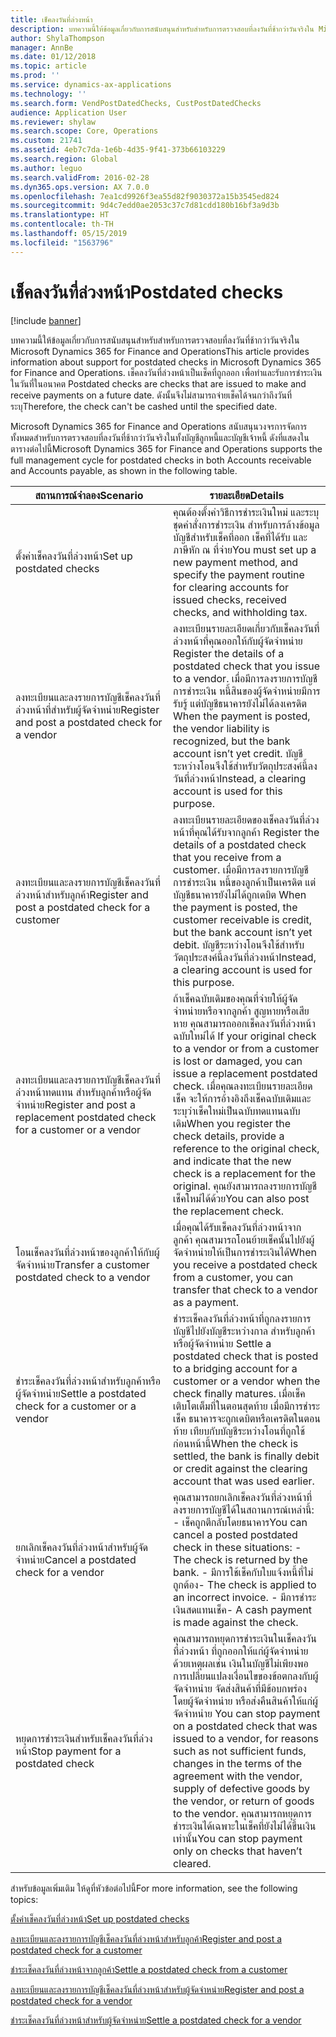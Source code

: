 ```yaml
---
title: เช็คลงวันที่ล่วงหน้า
description: บทความนี้ให้ข้อมูลเกี่ยวกับการสนับสนุนสำหรับสำหรับการตรวจสอบที่ลงวันที่ช้ากว่าวันจริงใน Microsoft Dynamics 365 for Finance and Operations เช็คลงวันที่ล่วงหน้าเป็นเช็คที่ถูกออก เพื่อทำและรับการชำระเงินในวันที่ในอนาคต  ดังนั้นจึงไม่สามารถจ่ายเช็คได้จนกว่าถึงวันที่ระบุ
author: ShylaThompson
manager: AnnBe
ms.date: 01/12/2018
ms.topic: article
ms.prod: ''
ms.service: dynamics-ax-applications
ms.technology: ''
ms.search.form: VendPostDatedChecks, CustPostDatedChecks
audience: Application User
ms.reviewer: shylaw
ms.search.scope: Core, Operations
ms.custom: 21741
ms.assetid: 4eb7c7da-1e6b-4d35-9f41-373b66103229
ms.search.region: Global
ms.author: leguo
ms.search.validFrom: 2016-02-28
ms.dyn365.ops.version: AX 7.0.0
ms.openlocfilehash: 7ea1cd9926f3ea55d82f9030372a15b3545ed824
ms.sourcegitcommit: 9d4c7edd0ae2053c37c7d81cdd180b16bf3a9d3b
ms.translationtype: HT
ms.contentlocale: th-TH
ms.lasthandoff: 05/15/2019
ms.locfileid: "1563796"
---
```

# <a name="postdated-checks"></a><span data-ttu-id="c54cc-105">เช็คลงวันที่ล่วงหน้า</span><span class="sxs-lookup"><span data-stu-id="c54cc-105">Postdated checks</span></span>

[!include [banner](../includes/banner.md)]

<span data-ttu-id="c54cc-106">บทความนี้ให้ข้อมูลเกี่ยวกับการสนับสนุนสำหรับสำหรับการตรวจสอบที่ลงวันที่ช้ากว่าวันจริงใน Microsoft Dynamics 365 for Finance and Operations</span><span class="sxs-lookup"><span data-stu-id="c54cc-106">This article provides information about support for postdated checks in Microsoft Dynamics 365 for Finance and Operations.</span></span> <span data-ttu-id="c54cc-107">เช็คลงวันที่ล่วงหน้าเป็นเช็คที่ถูกออก เพื่อทำและรับการชำระเงินในวันที่ในอนาคต </span><span class="sxs-lookup"><span data-stu-id="c54cc-107">Postdated checks are checks that are issued to make and receive payments on a future date.</span></span> <span data-ttu-id="c54cc-108">ดังนั้นจึงไม่สามารถจ่ายเช็คได้จนกว่าถึงวันที่ระบุ</span><span class="sxs-lookup"><span data-stu-id="c54cc-108">Therefore, the check can't be cashed until the specified date.</span></span>

<span data-ttu-id="c54cc-109">Microsoft Dynamics 365 for Finance and Operations สนับสนุนวงจรการจัดการทั้งหมดสำหรับการตรวจสอบที่ลงวันที่ช้ากว่าวันจริงในทั้งบัญชีลูกหนี้และบัญชีเจ้าหนี้ ดังที่แสดงในตารางต่อไปนี้</span><span class="sxs-lookup"><span data-stu-id="c54cc-109">Microsoft Dynamics 365 for Finance and Operations supports the full management cycle for postdated checks in both Accounts receivable and Accounts payable, as shown in the following table.</span></span>
<table>
<colgroup>
<col width="50%" />
<col width="50%" />
</colgroup>
<thead>
<tr class="header">
<th><span data-ttu-id="c54cc-110">สถานการณ์จำลอง</span><span class="sxs-lookup"><span data-stu-id="c54cc-110">Scenario</span></span></th>
<th><span data-ttu-id="c54cc-111">รายละเอียด</span><span class="sxs-lookup"><span data-stu-id="c54cc-111">Details</span></span></th>
</tr>
</thead>
<tbody>
<tr class="odd">
<td><span data-ttu-id="c54cc-112">ตั้งค่าเช็คลงวันที่ล่วงหน้า</span><span class="sxs-lookup"><span data-stu-id="c54cc-112">Set up postdated checks</span></span></td>
<td><span data-ttu-id="c54cc-113">คุณต้องตั้งค่าวิธีการชำระเงินใหม่ และระบุชุดคำสั่งการชำระเงิน สำหรับการล้างข้อมูลบัญชีสำหรับเช็คที่ออก เช็คที่ได้รับ และภาษีหัก ณ ที่จ่าย</span><span class="sxs-lookup"><span data-stu-id="c54cc-113">You must set up a new payment method, and specify the payment routine for clearing accounts for issued checks, received checks, and withholding tax.</span></span></td>
</tr>
<tr class="even">
<td><span data-ttu-id="c54cc-114">ลงทะเบียนและลงรายการบัญชีเช็คลงวันที่ล่วงหน้าที่สำหรับผู้จัดจำหน่าย</span><span class="sxs-lookup"><span data-stu-id="c54cc-114">Register and post a postdated check for a vendor</span></span></td>
<td><span data-ttu-id="c54cc-115">ลงทะเบียนรายละเอียดเกี่ยวกับเช็คลงวันที่ล่วงหน้าที่คุณออกให้กับผู้จัดจำหน่าย </span><span class="sxs-lookup"><span data-stu-id="c54cc-115">Register the details of a postdated check that you issue to a vendor.</span></span> <span data-ttu-id="c54cc-116">เมื่อมีการลงรายการบัญชีการชำระเงิน หนี้สินของผู้จัดจำหน่ายมีการรับรู้ แต่บัญชีธนาคารยังไม่ได้ลงเครดิต </span><span class="sxs-lookup"><span data-stu-id="c54cc-116">When the payment is posted, the vendor liability is recognized, but the bank account isn’t yet credit.</span></span> <span data-ttu-id="c54cc-117">บัญชีระหว่างโอนจึงใช้สำหรับวัตถุประสงค์นี้ลงวันที่ล่วงหน้า</span><span class="sxs-lookup"><span data-stu-id="c54cc-117">Instead, a clearing account is used for this purpose.</span></span> </td>
</tr>
<tr class="odd">
<td><span data-ttu-id="c54cc-118">ลงทะเบียนและลงรายการบัญชีเช็คลงวันที่ล่วงหน้าสำหรับลูกค้า</span><span class="sxs-lookup"><span data-stu-id="c54cc-118">Register and post a postdated check for a customer</span></span></td>
<td><span data-ttu-id="c54cc-119">ลงทะเบียนรายละเอียดของเช็คลงวันที่ล่วงหน้าที่คุณได้รับจากลูกค้า </span><span class="sxs-lookup"><span data-stu-id="c54cc-119">Register the details of a postdated check that you receive from a customer.</span></span> <span data-ttu-id="c54cc-120">เมื่อมีการลงรายการบัญชีการชำระเงิน หนี้ของลูกค้าเป็นเครดิต แต่บัญชีธนาคารยังไม่ได้ถูกเดบิต </span><span class="sxs-lookup"><span data-stu-id="c54cc-120">When the payment is posted, the customer receivable is credit, but the bank account isn’t yet debit.</span></span> <span data-ttu-id="c54cc-121">บัญชีระหว่างโอนจึงใช้สำหรับวัตถุประสงค์นี้ลงวันที่ล่วงหน้า</span><span class="sxs-lookup"><span data-stu-id="c54cc-121">Instead, a clearing account is used for this purpose.</span></span></td>
</tr>
<tr class="even">
<td><span data-ttu-id="c54cc-122">ลงทะเบียนและลงรายการบัญชีเช็คลงวันที่ล่วงหน้าทดแทน สำหรับลูกค้าหรือผู้จัดจำหน่าย</span><span class="sxs-lookup"><span data-stu-id="c54cc-122">Register and post a replacement postdated check for a customer or a vendor</span></span></td>
<td>
<span data-ttu-id="c54cc-123">ถ้าเช็คฉบับเดิมของคุณที่จ่ายให้ผู้จัดจำหน่ายหรือจากลูกค้า สูญหายหรือเสียหาย คุณสามารถออกเช็คลงวันที่ล่วงหน้าฉบับใหม่ได้ </span><span class="sxs-lookup"><span data-stu-id="c54cc-123">If your original check to a vendor or from a customer is lost or damaged, you can issue a replacement postdated check.</span></span> <span data-ttu-id="c54cc-124">เมื่อคุณลงทะเบียนรายละเอียดเช็ค จะให้การอ้างอิงถึงเช็คฉบับเดิมและระบุว่าเช็คใหม่เป็นฉบับทดแทนฉบับเดิม</span><span class="sxs-lookup"><span data-stu-id="c54cc-124">When you register the check details, provide a reference to the original check, and indicate that the new check is a replacement for the original.</span></span> <span data-ttu-id="c54cc-125">คุณยังสามารถลงรายการบัญชีเช็คใหม่ได้ด้วย</span><span class="sxs-lookup"><span data-stu-id="c54cc-125">You can also post the replacement check.</span></span></td>
</tr>
<tr class="odd">
<td><span data-ttu-id="c54cc-126">โอนเช็คลงวันที่ล่วงหน้าของลูกค้าให้กับผู้จัดจำหน่าย</span><span class="sxs-lookup"><span data-stu-id="c54cc-126">Transfer a customer postdated check to a vendor</span></span></td>
<td><span data-ttu-id="c54cc-127">เมื่อคุณได้รับเช็คลงวันที่ล่วงหน้าจากลูกค้า คุณสามารถโอนย้ายเช็คนั้นไปยังผู้จัดจำหน่ายให้เป็นการชำระเงินได้</span><span class="sxs-lookup"><span data-stu-id="c54cc-127">When you receive a postdated check from a customer, you can transfer that check to a vendor as a payment.</span></span></td>
</tr>
<tr class="even">
<td><span data-ttu-id="c54cc-128">ชำระเช็คลงวันที่ล่วงหน้าสำหรับลูกค้าหรือผู้จัดจำหน่าย</span><span class="sxs-lookup"><span data-stu-id="c54cc-128">Settle a postdated check for a customer or a vendor</span></span></td>
<td><span data-ttu-id="c54cc-129">ชำระเช็คลงวันที่ล่วงหน้าที่ถูกลงรายการบัญชีไปยังบัญชีระหว่างกาล สำหรับลูกค้าหรือผู้จัดจำหน่าย </span><span class="sxs-lookup"><span data-stu-id="c54cc-129">Settle a postdated check that is posted to a bridging account for a customer or a vendor when the check finally matures.</span></span> <span data-ttu-id="c54cc-130">เมื่อเช็คเติบโตเต็มที่ในตอนสุดท้าย เมื่อมีการชำระเช็ค ธนาคารจะถูกเดบิตหรือเครดิตในตอนท้าย เทียบกับบัญชีระหว่างโอนที่ถูกใช้ก่อนหน้านี้</span><span class="sxs-lookup"><span data-stu-id="c54cc-130">When the check is settled, the bank is finally debit or credit against the clearing account that was used earlier.</span></span></td>
</tr>
<tr class="odd">
<td><span data-ttu-id="c54cc-131">ยกเลิกเช็คลงวันที่ล่วงหน้าสำหรับผู้จัดจำหน่าย</span><span class="sxs-lookup"><span data-stu-id="c54cc-131">Cancel a postdated check for a vendor</span></span></td>
<td><span data-ttu-id="c54cc-132">คุณสามารถยกเลิกเช็คลงวันที่ล่วงหน้าที่ลงรายการบัญชีได้ในสถานการณ์เหล่านี้: - เช็คถูกตีกลับโดยธนาคาร</span><span class="sxs-lookup"><span data-stu-id="c54cc-132">You can cancel a posted postdated check in these situations: - The check is returned by the bank.</span></span>
<span data-ttu-id="c54cc-133">- มีการใช้เช็คกับใบแจ้งหนี้ที่ไม่ถูกต้อง</span><span class="sxs-lookup"><span data-stu-id="c54cc-133">- The check is applied to an incorrect invoice.</span></span>
<span data-ttu-id="c54cc-134">- มีการชำระเงินสดแทนเช็ค</span><span class="sxs-lookup"><span data-stu-id="c54cc-134">- A cash payment is made against the check.</span></span>
  </td>
  </tr>
  <tr class="even">
  <td><span data-ttu-id="c54cc-135">หยุดการชำระเงินสำหรับเช็คลงวันที่ล่วงหน้า</span><span class="sxs-lookup"><span data-stu-id="c54cc-135">Stop payment for a postdated check</span></span></td>
  <td><span data-ttu-id="c54cc-136">คุณสามารถหยุดการชำระเงินในเช็คลงวันที่ล่วงหน้า ที่ถูกออกให้แก่ผู้จัดจำหน่าย ด้วยเหตุผลเช่น เงินในบัญชีไม่เพียงพอ การเปลี่ยนแปลงเงื่อนไขของข้อตกลงกับผู้จัดจำหน่าย จัดส่งสินค้าที่มีข้อบกพร่องโดยผู้จัดจำหน่าย หรือส่งคืนสินค้าให้แก่ผู้จัดจำหน่าย </span><span class="sxs-lookup"><span data-stu-id="c54cc-136">You can stop payment on a postdated check that was issued to a vendor, for reasons such as not sufficient funds, changes in the terms of the agreement with the vendor, supply of defective goods by the vendor, or return of goods to the vendor.</span></span> <span data-ttu-id="c54cc-137">คุณสามารถหยุดการชำระเงินได้เฉพาะในเช็คที่ยังไม่ได้ขึ้นเงินเท่านั้น</span><span class="sxs-lookup"><span data-stu-id="c54cc-137">You can stop payment only on checks that haven’t cleared.</span></span></td>
  </tr>
  </tbody>
  </table>



<span data-ttu-id="c54cc-138">สำหรับข้อมูลเพิ่มเติม ให้ดูที่หัวข้อต่อไปนี้</span><span class="sxs-lookup"><span data-stu-id="c54cc-138">For more information, see the following topics:</span></span>

[<span data-ttu-id="c54cc-139">ตั้งค่าเช็คลงวันที่ล่วงหน้า</span><span class="sxs-lookup"><span data-stu-id="c54cc-139">Set up postdated checks</span></span>](tasks/set-up-postdated-checks.md)

[<span data-ttu-id="c54cc-140">ลงทะเบียนและลงรายการบัญชีเช็คลงวันที่ล่วงหน้าสำหรับลูกค้า</span><span class="sxs-lookup"><span data-stu-id="c54cc-140">Register and post a postdated check for a customer</span></span>](tasks/register-post-postdated-check-customer.md)

[<span data-ttu-id="c54cc-141">ชำระเช็คลงวันที่ล่วงหน้าจากลูกค้า</span><span class="sxs-lookup"><span data-stu-id="c54cc-141">Settle a postdated check from a customer</span></span>](tasks/settle-postdated-check-customer.md)

[<span data-ttu-id="c54cc-142">ลงทะเบียนและลงรายการบัญชีเช็คลงวันที่ล่วงหน้าสำหรับผู้จัดจำหน่าย</span><span class="sxs-lookup"><span data-stu-id="c54cc-142">Register and post a postdated check for a vendor</span></span>](tasks/register-post-postdated-check-vendor.md) 

[<span data-ttu-id="c54cc-143">ชำระเช็คลงวันที่ล่วงหน้าสำหรับผู้จัดจำหน่าย</span><span class="sxs-lookup"><span data-stu-id="c54cc-143">Settle a postdated check for a vendor</span></span>](tasks/settle-postdated-check-vendor.md)



